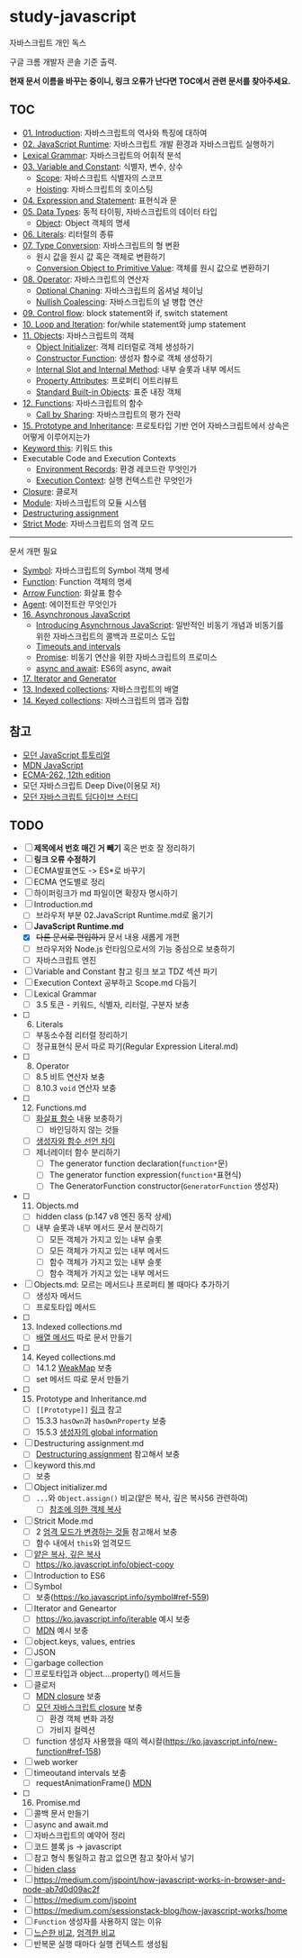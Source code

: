 # study-javascript

자바스크립트 개인 독스

구글 크롬 개발자 콘솔 기준 출력.



**현재 문서 이름을 바꾸는 중이니, 링크 오류가 난다면 TOC에서 관련 문서를 찾아주세요.**



## TOC

- [01. Introduction](https://github.com/leegwae/study-javascript/blob/main/01.%20Introduction.md): 자바스크립트의 역사와 특징에 대하여
- [02. JavaScript Runtime](https://github.com/leegwae/study-javascript/blob/main/02.%20JavaScript%20Runtime.md): 자바스크립트 개발 환경과 자바스크립트 실행하기
- [Lexical Grammar](https://github.com/leegwae/study-javascript/blob/main/Lexical%20Grammar.md): 자바스크립트의 어휘적 분석
- [03. Variable and Constant](https://github.com/leegwae/study-javascript/blob/main/03.%20Variable%20and%20Constant.md): 식별자, 변수, 상수
  - [Scope](https://github.com/leegwae/study-javascript/blob/main/Scope.md): 자바스크립트 식별자의 스코프
  - [Hoisting](https://github.com/leegwae/study-javascript/blob/main/Hoisting.md): 자바스크립트의 호이스팅
- [04. Expression and Statement](https://github.com/leegwae/study-javascript/blob/main/04.%20Expression%20and%20Statement.md): 표현식과 문
- [05. Data Types](https://github.com/leegwae/study-javascript/blob/main/05.%20Data%20Types.md): 동적 타이핑, 자바스크립트의 데이터 타입
  - [Object](https://github.com/leegwae/study-javascript/blob/main/Object.md): Object 객체의 명세
- [06. Literals](https://github.com/leegwae/study-javascript/blob/main/06.%20Literals.md): 리터럴의 종류
- [07. Type Conversion](https://github.com/leegwae/study-javascript/blob/main/07.%20Type%20Conversion.md): 자바스크립트의 형 변환
  - 원시 값을 원시 값 혹은 객체로 변환하기
  - [Conversion Object to Primitive Value](https://github.com/leegwae/study-javascript/blob/main/Conversion%20Object%20to%20Primitive%20Value.md): 객체를 원시 값으로 변환하기
- [08. Operator](https://github.com/leegwae/study-javascript/blob/main/08.%20Operator.md): 자바스크립트의 연산자
  - [Optional Chaning](https://github.com/leegwae/study-javascript/blob/main/Optional%20Chaining.md): 자바스크립트의 옵셔널 체이닝
  - [Nullish Coalescing](https://github.com/leegwae/study-javascript/blob/main/Nullish%20Coalescing.md): 자바스크립트의 널 병합 연산
- [09. Control flow](https://github.com/leegwae/study-javascript/blob/main/09.%20Control%20flow.md): block statement와 if, switch statement
- [10. Loop and Iteration](https://github.com/leegwae/study-javascript/blob/main/10.%20Loop%20and%20Iteration.md): for/while statement와 jump statement
- [11. Objects](https://github.com/leegwae/study-javascript/blob/main/11.%20Objects.md): 자바스크립트의 객체
  - [Object Initializer](https://github.com/leegwae/study-javascript/blob/main/Object%20Initializer.md): 객체 리터럴로 객체 생성하기
  - [Constructor Function](https://github.com/leegwae/study-javascript/blob/main/Constructor%20Function.md): 생성자 함수로 객체 생성하기
  - [Internal Slot and Internal Method](https://github.com/leegwae/study-javascript/blob/main/Internal%20Slot%20and%20Internal%20Method.md): 내부 슬롯과 내부 메서드
  - [Property Attributes](https://github.com/leegwae/study-javascript/blob/main/Property%20Attributes.md): 프로퍼티 어트리뷰트
  - [Standard Built-in Objects](https://github.com/leegwae/study-javascript/blob/main/Standard%20Built-in%20Objects.md): 표준 내장 객체
- [12. Functions](https://github.com/leegwae/study-javascript/blob/main/12.%20Functions.md): 자바스크립트의 함수
  - [Call by Sharing](https://github.com/leegwae/study-javascript/blob/main/Call%20by%20Sharing.md): 자바스크립트의 평가 전략
- [15. Prototype and Inheritance](https://github.com/leegwae/study-javascript/blob/main/15.%20Prototype%20and%20Inheritance.md): 프로토타입 기반 언어 자바스크립트에서 상속은 어떻게 이루어지는가
- [Keyword this](https://github.com/leegwae/study-javascript/blob/main/Keyword%20this.md): 키워드 this
- Executable Code and Execution Contexts
  - [Environment Records](https://github.com/leegwae/study-javascript/blob/main/Environment%20Records.md): 환경 레코드란 무엇인가
  - [Execution Context](https://github.com/leegwae/study-javascript/blob/main/Execution%20Context.md): 실행 컨텍스트란 무엇인가
- [Closure](https://github.com/leegwae/study-javascript/blob/main/Closure.md): 클로저
- [Module](https://github.com/leegwae/study-javascript/blob/main/Module.md):  자바스크립트의 모듈 시스템
- [Destructuring assignment](https://github.com/leegwae/study-javascript/blob/main/Destructuring%20assignment.md)
- [Strict Mode](https://github.com/leegwae/study-javascript/blob/main/Strict%20Mode.md): 자바스크립트의 엄격 모드

***

문서 개편 필요

- [Symbol](https://github.com/leegwae/study-javascript/blob/main/Symbol.md): 자바스크립트의 Symbol 객체 명세
- [Function](https://github.com/leegwae/study-javascript/blob/main/Function.md): Function 객체의 명세
- [Arrow Function](https://github.com/leegwae/study-javascript/blob/main/Arrow%20Function.md): 화살표 함수
- [Agent](https://github.com/leegwae/study-javascript/blob/main/Agent.md): 에이전트란 무엇인가
- [16. Asynchronous JavaScript](https://github.com/leegwae/study-javascript/blob/main/16.%20Asynchronous%20JavaScript.md)
  - [Introducing Asynchrnous JavaScript](https://github.com/leegwae/study-javascript/blob/main/Introducing%20Asynchronous%20JavaScript.md): 일반적인 비동기 개념과 비동기를 위한 자바스크립트의 콜백과 프로미스 도입
  - [Timeouts and intervals](https://github.com/leegwae/study-javascript/blob/main/Timeouts%20and%20intervals.md)
  - [Promise](https://github.com/leegwae/study-javascript/blob/main/Promise.md): 비동기 연산을 위한 자바스크립트의 프로미스
  - [async and await](https://github.com/leegwae/study-javascript/blob/main/async%20and%20await.md): ES6의 async, await
- [17. Iterator and Generator](https://github.com/leegwae/study-javascript/blob/main/17.%20Iterator%20and%20Generator.md)
- [13. Indexed collections](https://github.com/leegwae/study-javascript/blob/main/13.%20Indexed%20collections.md): 자바스크립트의 배열
- [14. Keyed collections](https://github.com/leegwae/study-javascript/blob/main/14.%20Keyed%20collections.md): 자바스크립트의 맵과 집합



## 참고

- [모던 JavaScript 튜토리얼](https://ko.javascript.info/)
- [MDN JavaScript](https://developer.mozilla.org/ko/docs/Web/JavaScript)
- [ECMA-262, 12th edition](https://262.ecma-international.org/12.0/)
- 모던 자바스크립트 Deep Dive(이용모 저)
- [모던 자바스크립트 딥다이브 스터디](https://www.youtube.com/watch?v=3ZP3VPlrr0U&list=PLjQV3hketAJnP_ceUiPCc8GnNQ0REpCqr)



## TODO

- [ ] **제목에서 번호 매긴 거 빼기** 혹은 번호 잘 정리하기
- [ ] **링크 오류 수정하기**
- [ ] ECMA발표연도 -> ES*로 바꾸기
- [ ] ECMA 연도별로 정리
- [ ] 하이퍼링크가 md 파일이면 확장자 명시하기
- [ ] Introduction.md
  - [ ] 브라우저 부분 02.JavaScript Runtime.md로 옮기기
- [ ] **JavaScript Runtime.md**
  - [x] ~~다른 문서로 편입하기~~ 문서 내용 새롭게 개편
  - [ ] 브라우저와 Node.js 런타임으로서의 기능 중심으로 보충하기
  - [ ] 자바스크립트 엔진
- [ ] Variable and Constant 참고 링크 보고 TDZ 섹션 파기
- [ ] Execution Context 공부하고 Scope.md 다듬기 
- [ ] Lexical Grammar
  - [ ] 3.5 토큰 - 키워드, 식별자, 리터럴, 구분자 보충
- [ ] 06. Literals
  - [ ] 부동소수점 리터럴 정리하기
  - [ ] 정규표현식 문서 따로 파기(Regular Expression Literal.md)
- [ ] 08. Operator
  - [ ] 8.5 비트 연산자 보충
  - [ ] 8.10.3 `void` 연산자 보충
- [ ] 12. Functions.md
  - [ ] [화살표 함수](https://developer.mozilla.org/ko/docs/Web/JavaScript/Reference/Functions/Arrow_functions#%EA%B3%A0%EA%B8%89_%EA%B5%AC%EB%AC%B8) 내용 보충하기
    - [ ] 바인딩하지 않는 것들
  - [ ] [생성자와 함수 선언 차이](https://developer.mozilla.org/ko/docs/Web/JavaScript/Reference/Global_Objects/Function#function_%EC%83%9D%EC%84%B1%EC%9E%90%EC%99%80_%ED%95%A8%EC%88%98_%EC%84%A0%EC%96%B8%EC%9D%98_%EC%B0%A8%EC%9D%B4)
  - [ ] 제너레이터 함수 분리하기
    - [ ] The generator function declaration(`function*`문)
    - [ ] The generator function expression(`function*`표현식)
    - [ ] The GeneratorFunction constructor(`GeneratorFunction` 생성자)
- [ ] 11. Objects.md
  - [ ] hidden class (p.147 v8 엔진 동작 상세)
  - [ ] 내부 슬롯과 내부 메서드 문서 분리하기
    - [ ] 모든 객체가 가지고 있는 내부 슬롯
    - [ ] 모든 객체가 가지고 있는 내부 메서드
    - [ ] 함수 객체가 가지고 있는 내부 슬롯
    - [ ] 함수 객체가 가지고 있는 내부 메서드
- [ ] Objects.md: 모르는 메서드나 프로퍼티 볼 때마다 추가하기
  - [ ] 생성자 메서드
  - [ ] 프로토타입 메서드
- [ ] 13. Indexed collections.md
  - [ ] [배열 메서드](https://developer.mozilla.org/en-US/docs/Web/JavaScript/Guide/Indexed_collections#array_methods) 따로 문서 만들기
- [ ] 14. Keyed collections.md
  - [ ] 14.1.2 [WeakMap](https://developer.mozilla.org/en-US/docs/Web/JavaScript/Guide/Keyed_collections#weakmap_object) 보충
  - [ ] set 메서드 따로 문서 만들기
- [ ] 15. Prototype and Inheritance.md
  - [ ] `[[Prototype]]` [링크]((https://developer.mozilla.org/en-US/docs/Web/JavaScript/Inheritance_and_the_prototype_chain#inheriting_properties)) 참고
  - [ ] 15.3.3 `hasOwn`과 `hasOwnProperty` 보충
  - [ ] 15.5.3 [생성자의 global information](https://developer.mozilla.org/en-US/docs/Web/JavaScript/Guide/Details_of_the_Object_Model#global_information_in_constructors)
- [ ] Destructuring assignment.md
  - [ ] [Destructuring assignment](https://developer.mozilla.org/en-US/docs/Web/JavaScript/Reference/Operators/Destructuring_assignment) 참고해서 보충
- [ ] keyword this.md
  - [ ] 보충
- [ ] Object initializer.md
  - [ ] `...`와 `Object.assign()` 비교(얕은 복사, 깊은 복사56 관련하여)
    - [ ] [참조에 의한 객체 복사](https://ko.javascript.info/object-copy)
- [ ] Stricit Mode.md
  - [ ] 2 [엄격 모드가 변경하는 것들](https://developer.mozilla.org/ko/docs/Web/JavaScript/Reference/Strict_mode#%EC%97%84%EA%B2%A9%ED%95%9C_%EB%AA%A8%EB%93%9C_%EB%B3%80%EA%B2%BD) 참고해서 보충
  - [ ] 함수 내에서 `this`와 엄격모드
- [ ] [얕은 복사, 깊은 복사](https://developer.mozilla.org/en-US/docs/Web/JavaScript/Reference/Operators/Spread_syntax#spread_in_object_literals)
  - [ ] https://ko.javascript.info/object-copy
- [ ] Introduction to ES6
- [ ] Symbol
  - [ ] 보충(https://ko.javascript.info/symbol#ref-559)
- [ ] Iterator and Geneartor
  - [ ] https://ko.javascript.info/iterable 예시 보충
  - [ ] [MDN](https://developer.mozilla.org/ko/docs/Web/JavaScript/Guide/Iterators_and_Generators#%EC%82%AC%EC%9A%A9%EC%9E%90_%EC%A0%95%EC%9D%98_iterable) 예시 보충
- [ ] object.keys, values, entries
- [ ] JSON
- [ ] garbage collection
- [ ] 프로토타입과 object....property() 메서드들
- [ ] 클로저
  - [ ] [MDN closure](https://developer.mozilla.org/ko/docs/Web/JavaScript/Closures#%EC%8B%A4%EC%9A%A9%EC%A0%81%EC%9D%B8_%ED%81%B4%EB%A1%9C%EC%A0%80) 보충
  - [ ] [모던 자바스크립트 closure](https://ko.javascript.info/closure#ref-410) 보충
    - [ ] 환경 객체 변화 과정
    - [ ] 가비지 컬렉션
  - [ ] function 생성자 사용했을 때의 렉시컬(https://ko.javascript.info/new-function#ref-158)
- [ ] web worker
- [ ] timeoutand intervals 보충
  - [ ] requestAnimationFrame() [MDN](https://developer.mozilla.org/ko/docs/Learn/JavaScript/Asynchronous/Timeouts_and_intervals)
- [ ] 16. Promise.md
- [ ] 콜백 문서 만들기
- [ ] async and await.md
- [ ] 자바스크립트의 예약어 정리
- [ ] 코드 블록 js -> javascript
- [ ] 참고 형식 통일하고 참고 없으면 참고 찾아서 넣기
- [ ] [hiden class](https://v8.dev/blog/fast-properties)
- [ ] https://medium.com/jspoint/how-javascript-works-in-browser-and-node-ab7d0d09ac2f
- [ ] https://medium.com/jspoint
- [ ] https://medium.com/sessionstack-blog/how-javascript-works/home
- [ ] `Function` 생성자를 사용하지 않는 이유
- [ ] [느슨한 비교](https://262.ecma-international.org/13.0/#sec-islooselyequal), [엄격한 비교](https://262.ecma-international.org/13.0/#sec-isstrictlyequal)
- [ ] 반복문 실행 때마다 실행 컨텍스트 생성됨